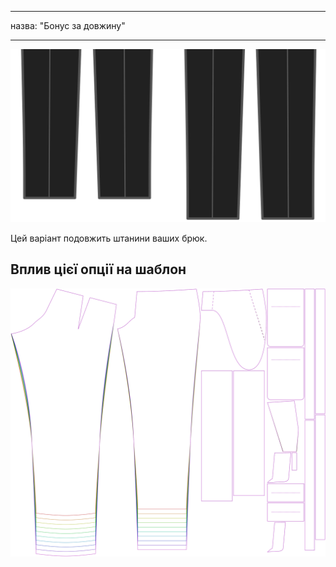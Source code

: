 - - -
назва: "Бонус за довжину"
- - -

![Бонус за довжину](lengthbonus.svg)

Цей варіант подовжить штанини ваших брюк.

## Вплив цієї опції на шаблон

![На цьому зображенні показано вплив цієї опції шляхом накладання декількох варіантів, які мають різне значення для цієї опції](theo_lengthbonus_sample.svg "Вплив цієї опції на шаблон")
